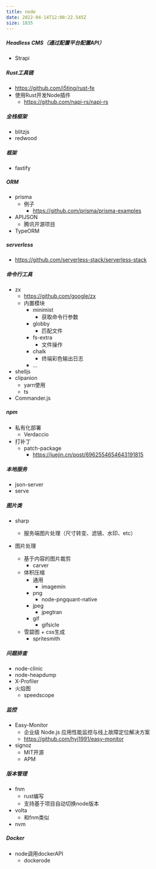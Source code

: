 ```yaml
---
title: node
date: 2022-04-14T12:00:22.545Z
size: 1835
---
```

##### Headless CMS（通过配置平台配置API）

- Strapi



##### Rust工具链

- https://github.com/i5ting/rust-fe
- 使用Rust开发Node插件
  - https://github.com/napi-rs/napi-rs



##### 全栈框架

- blitzjs
- redwood



##### 框架

- fastify




##### ORM

- prisma
  - 例子
    - https://github.com/prisma/prisma-examples
- APIJSON
  - 腾讯开源项目
- TypeORM



##### serverless

- https://github.com/serverless-stack/serverless-stack



##### 命令行工具

- zx
  - https://github.com/google/zx
  - 内置模块
    - minimist
      - 获取命令行参数
    - globby
      - 匹配文件
    - fs-extra
      - 文件操作
    - chalk
      - 终端彩色输出日志
    - ...
- shelljs
- clipanion
  - yarn使用
  - ts
- Commander.js



##### npm

- 私有化部署
  - Verdaccio
- 打补丁
  - patch-package
    - https://juejin.cn/post/6962554654643191815



##### 本地服务

- json-server
- serve



##### 图片类

- sharp
  - 服务端图片处理（尺寸转变、滤镜、水印、etc）
- 图片处理

  - 基于内容的图片裁剪
    - carver
  - 体积压缩
    - 通用
      - imagemin
    - png
      - node-pngquant-native
    - jpeg
      - jpegtran
    - gif
      - gifsicle
  - 雪碧图 + css生成
    - spritesmith



##### 问题排查

- node-clinic
- node-heapdump
- X-Profiler
- 火焰图
  - speedscope



##### 监控

- Easy-Monitor
  - 企业级 Node.js 应用性能监控与线上故障定位解决方案
  - https://github.com/hyj1991/easy-monitor
- signoz
  - MIT开源
  - APM



##### 版本管理

- fnm
  - rust编写
  - 支持基于项目自动切换node版本
- volta
  - 和fnm类似
- nvm



##### Docker

- node调用dockerAPI
  - dockerode



[^node useful links (github.com)]: https://gist.github.com/genadyp/317f00c9ff90e2b07ec2cd3ffb7d3d81

